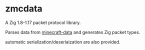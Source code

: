 # zmcdata

A Zig 1.8-1.17 packet protocol library.

Parses data from [minecraft-data](https://github.com/PrismarineJS/minecraft-data) and generates Zig packet types.

automatic serialization/deseriaization are also provided.

